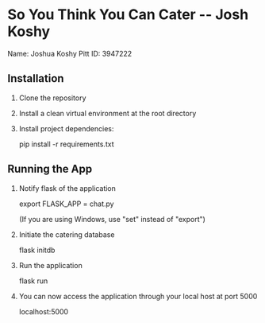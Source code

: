 # So You Think You Can Cater -- Josh Koshy

Name: Joshua Koshy
Pitt ID: 3947222

## Installation

1. Clone the repository

2. Install a clean virtual environment at the root directory

3. Install project dependencies:

	pip install -r requirements.txt

## Running the App

1. Notify flask of the application

	export FLASK_APP = chat.py
	
	(If you are using Windows, use "set" instead of "export")

2. Initiate the catering database
	
	flask initdb

3. Run the application

	flask run

4. You can now access the application through your local host at port 5000

	localhost:5000
